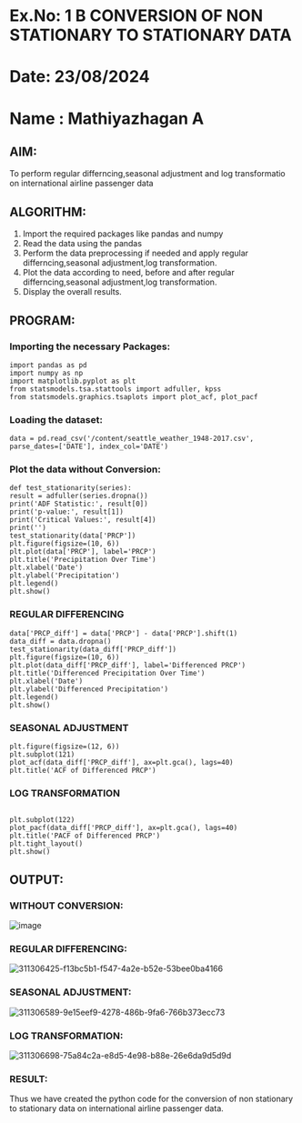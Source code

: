 # Ex.No: 1 B                    CONVERSION OF NON STATIONARY TO STATIONARY DATA
# Date: 23/08/2024
# Name : Mathiyazhagan A
## AIM:
To perform regular differncing,seasonal adjustment and log transformatio on international airline passenger data

## ALGORITHM:
1. Import the required packages like pandas and numpy
2. Read the data using the pandas
3. Perform the data preprocessing if needed and apply regular differncing,seasonal adjustment,log transformation.
4. Plot the data according to need, before and after regular differncing,seasonal adjustment,log transformation.
5. Display the overall results.
   
## PROGRAM:
### Importing the necessary Packages:
```
import pandas as pd
import numpy as np
import matplotlib.pyplot as plt
from statsmodels.tsa.stattools import adfuller, kpss
from statsmodels.graphics.tsaplots import plot_acf, plot_pacf
```

### Loading the dataset:
```
data = pd.read_csv('/content/seattle_weather_1948-2017.csv', parse_dates=['DATE'], index_col='DATE')
```

### Plot the data without Conversion:
```
def test_stationarity(series):
result = adfuller(series.dropna())
print('ADF Statistic:', result[0])
print('p-value:', result[1])
print('Critical Values:', result[4])
print('')
test_stationarity(data['PRCP'])
plt.figure(figsize=(10, 6))
plt.plot(data['PRCP'], label='PRCP')
plt.title('Precipitation Over Time')
plt.xlabel('Date')
plt.ylabel('Precipitation')
plt.legend()
plt.show()

```

### REGULAR DIFFERENCING
```
data['PRCP_diff'] = data['PRCP'] - data['PRCP'].shift(1)
data_diff = data.dropna()
test_stationarity(data_diff['PRCP_diff'])
plt.figure(figsize=(10, 6))
plt.plot(data_diff['PRCP_diff'], label='Differenced PRCP')
plt.title('Differenced Precipitation Over Time')
plt.xlabel('Date')
plt.ylabel('Differenced Precipitation')
plt.legend()
plt.show()
```

### SEASONAL ADJUSTMENT
```
plt.figure(figsize=(12, 6))
plt.subplot(121)
plot_acf(data_diff['PRCP_diff'], ax=plt.gca(), lags=40)
plt.title('ACF of Differenced PRCP')
```

### LOG TRANSFORMATION
```

plt.subplot(122)
plot_pacf(data_diff['PRCP_diff'], ax=plt.gca(), lags=40)
plt.title('PACF of Differenced PRCP')
plt.tight_layout()
plt.show()
```

## OUTPUT:
### WITHOUT CONVERSION:

![image](https://github.com/user-attachments/assets/b1b46bbf-4c81-4fcb-a5cc-5a748c0f6780)



### REGULAR DIFFERENCING:

![311306425-f13bc5b1-f547-4a2e-b52e-53bee0ba4166](https://github.com/user-attachments/assets/57987a20-78bb-4741-9e3e-2fa8b73ca0bc)


### SEASONAL ADJUSTMENT:

![311306589-9e15eef9-4278-486b-9fa6-766b373ecc73](https://github.com/user-attachments/assets/89773311-261e-4ce4-a889-e514fac33361)


### LOG TRANSFORMATION:
![311306698-75a84c2a-e8d5-4e98-b88e-26e6da9d5d9d](https://github.com/user-attachments/assets/64c7b67e-ba0c-4d76-a237-64defc0ee98f)



### RESULT:
Thus we have created the python code for the conversion of non stationary to stationary data on international airline passenger
data.
